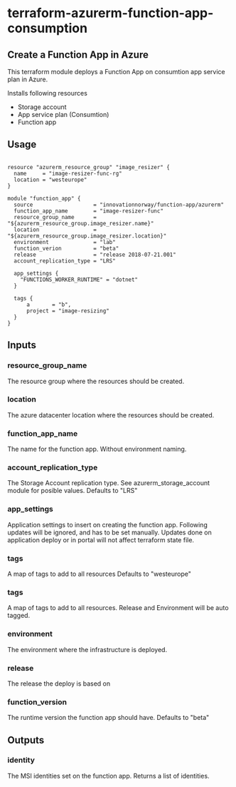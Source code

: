 # terraform-azurerm-function-app-consumption

## Create a Function App in Azure

This terraform module deploys a Function App on consumtion app service plan in Azure.

Installs following resources
- Storage account
- App service plan (Consumtion)
- Function app

## Usage

```hcl

resource "azurerm_resource_group" "image_resizer" {
  name     = "image-resizer-func-rg"
  location = "westeurope"
}

module "function_app" {
  source                   = "innovationnorway/function-app/azurerm"
  function_app_name        = "image-resizer-func"
  resource_group_name      = "${azurerm_resource_group.image_resizer.name}"
  location                 = "${azurerm_resource_group.image_resizer.location}"
  environment              = "lab"
  function_verion          = "beta"
  release                  = "release 2018-07-21.001"
  account_replication_type = "LRS"
  
  app_settings {
    "FUNCTIONS_WORKER_RUNTIME" = "dotnet"
  }

  tags {
      a       = "b",
      project = "image-resizing"
  }
}

```

## Inputs

### resource_group_name
The resource group where the resources should be created.

### location
The azure datacenter location where the resources should be created.

### function_app_name
The name for the function app. Without environment naming.

### account_replication_type
The Storage Account replication type. See azurerm_storage_account module for posible values.
Defaults to "LRS"

### app_settings
Application settings to insert on creating the function app. Following updates will be ignored, and has to be set manually. Updates done on application deploy or in portal will not affect terraform state file.

### tags
A map of tags to add to all resources
Defaults to "westeurope"
 
### tags
A map of tags to add to all resources. Release and Environment will be auto tagged. 

### environment
The environment where the infrastructure is deployed.

### release
The release the deploy is based on

### function_version
The runtime version the function app should have.
Defaults to "beta"

## Outputs

### identity
The MSI identities set on the function app. Returns a list of identities.
